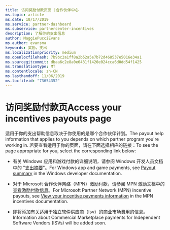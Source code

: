 ```yaml
---
title: 访问奖励付款页面 |合作伙伴中心
ms.topic: article
ms.date: 10/17/2019
ms.service: partner-dashboard
ms.subservice: partnercenter-incentives
description: 了解你的支出信息
author: MaggiePucciEvans
ms.author: evansma
keywords: 奖励，支出
ms.localizationpriority: medium
ms.openlocfilehash: 7b9bc2a1ff8a2b52a5e7b72d468537e5016e34a1
ms.sourcegitcommit: dbaa6c2e8a0e6431f1420e024cca6d0dd54f1425
ms.translationtype: MT
ms.contentlocale: zh-CN
ms.lasthandoff: 11/06/2019
ms.locfileid: "73654352"
---
```

# <a name="access-your-incentives-payouts-page"></a><span data-ttu-id="e3f0d-104">访问奖励付款页</span><span class="sxs-lookup"><span data-stu-id="e3f0d-104">Access your incentives payouts page</span></span>

<span data-ttu-id="e3f0d-105">适用于你的支出帮助信息取决于你使用的是哪个合作伙伴计划。</span><span class="sxs-lookup"><span data-stu-id="e3f0d-105">The payout help information that applies to you depends on which partner program you're working in.</span></span> <span data-ttu-id="e3f0d-106">若要查看适用于你的页面，请在下面选择相应的链接：</span><span class="sxs-lookup"><span data-stu-id="e3f0d-106">To see the page appropriate for you, select the corresponding link below:</span></span>

- <span data-ttu-id="e3f0d-107">有关 Windows 应用和游戏付款的详细说明，请参阅 Windows 开发人员文档中的 "[支出摘要](https://docs.microsoft.com/windows/uwp/publish/payout-summary)"。</span><span class="sxs-lookup"><span data-stu-id="e3f0d-107">For Windows app and game payments, see [Payout summary](https://docs.microsoft.com/windows/uwp/publish/payout-summary) in the Windows developer documentation.</span></span>

- <span data-ttu-id="e3f0d-108">对于 Microsoft 合作伙伴网络（MPN）激励付款，请参阅 MPN 激励文档中的[查看激励付款信息](understand-incentive-payouts.md)。</span><span class="sxs-lookup"><span data-stu-id="e3f0d-108">For Microsoft Partner Network (MPN) incentive payouts, see [View your incentive payments information](understand-incentive-payouts.md) in the MPN incentives documentation.</span></span>

- <span data-ttu-id="e3f0d-109">即将添加有关适用于独立软件供应商（Isv）的商业市场费用的信息。</span><span class="sxs-lookup"><span data-stu-id="e3f0d-109">Information about Commercial Marketplace payments for Independent Software Vendors (ISVs) will be added soon.</span></span>
